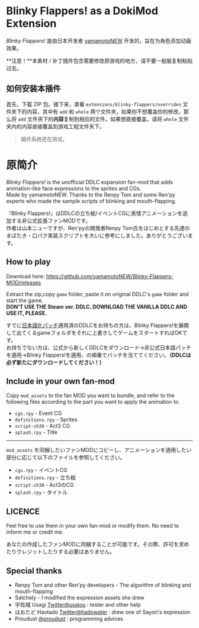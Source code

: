 # Blinky Flappers! as a DokiMod Extension

*Blinky Flappers!* 是由日本开发者 [yamamotoNEW](https://github.com/yamamotoNEW) 开发的，旨在为角色添加动画效果。

**注意！**本素材 / 补丁插件包含需要修改原游戏的地方，请不要一股脑复制粘贴过去。

## 如何安装本插件

首先，下载 ZIP 包。接下来，查看 `extensions/blinky-flappers/overrides` 文件夹下的内容，其中有 `add` 和 `whole` 两个文件夹，如果你不想覆盖你的修改，那么将 `add` 文件夹下的**内容**复制到相应的文件。如果想直接覆盖，请将 `whole` 文件夹内的内容直接覆盖到游戏工程文件夹下。

> 插件系统还在测试。

# 原简介

*Blinky Flappers!* is the unofficial DDLC expansion fan-mod that adds animation-like face expressions to the sprites and CGs.  
Made by yamamotoNEW. Thanks to the Renpy Tom and some Ren'py experts who made the sample scripts of blinking and mouth-flapping.  

『Blinky Flappers!』はDDLCの立ち絵/イベントCGに表情アニメーションを追加する非公式拡張ファンMODです。  
作者は山本ニューですが、Ren'pyの開発者Renpy Tom氏をはじめとする先達のまばたき・口パク実装スクリプトを大いに参考にしました。ありがとうございます。  

## How to play

Download here: https://github.com/yamamotoNEW/Blinky-Flappers-MOD/releases

Extract the zip,copy `game` folder, paste it on original DDLC's `game` folder and start the game.  
**DON'T USE THE Steam ver. DDLC. DOWNLOAD THE VANILLA DDLC AND USE IT, PLEASE.**  

すでに[日本語化パッチ](https://steamcommunity.com/sharedfiles/filedetails/?id=1296040205)適用済のDDLCをお持ちの方は、Blinky Flappers!を展開して出てくるgameフォルダをそれに上書きしてゲームをスタートすればOKです。  
お持ちでない方は、公式から新しくDDLCをダウンロード→非公式日本語パッチを適用→Blinky Flappers!を適用、の順番でパッチを当ててください。**（DDLCは必ず新たにダウンロードしてください！）**  

## Include in your own fan-mod

Copy `mod_assets` to the fan MOD you want to bundle, and refer to the following files according to the part you want to apply the animation to.

- `cgs.rpy` - Event CG
- `definitions.rpy` - Sprites
- `script-ch30` - Act3 CG
- `splash.rpy` - Title

----

`mod_assets` を同梱したいファンMODにコピーし、アニメーションを適用したい部分に応じて以下のファイルを参照してください。

- `cgs.rpy` - イベントCG
- `definitions.rpy` - 立ち絵
- `script-ch30` - Act3のCG
- `splash.rpy` - タイトル

## LICENCE

Feel free to use them in your own fan-mod or modify them. No need to inform me or credit me.  

あなたの作成したファンMODに同梱することが可能です。その際、許可を求めたりクレジットしたりする必要はありません。  

## Special thanks

- Renpy Tom and other Ren'py developers - The algorithm of blinking and mouth-flapping
- Satchely - I modified the expression assets she drew
- 宇佐城 Usagi [Twitter@usajou](https://twitter.com/usajou) : tester and other help
- はおたど Haotado [Twitter@hadowater](https://twitter.com/hadowater) : drew one of Sayori's expression
- Proudust [@proudust](https://github.com/proudust) : programming advices
